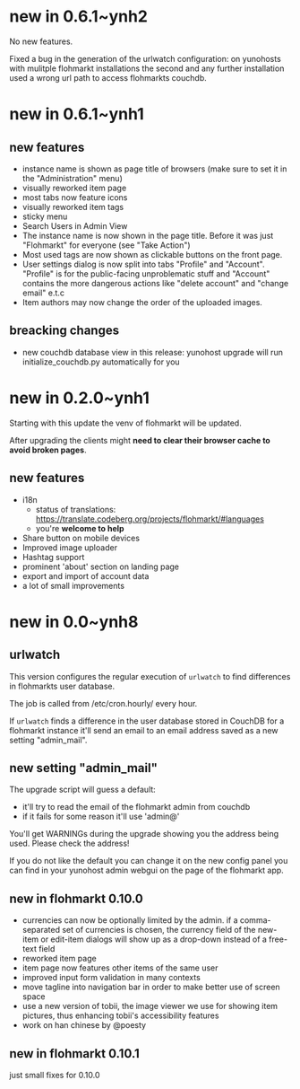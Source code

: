 # new in 0.6.1~ynh2

No new features.

Fixed a bug in the generation of the urlwatch configuration: on yunohosts with mulitple flohmarkt installations the second and any further installation used a wrong url path to access flohmarkts couchdb.

# new in 0.6.1~ynh1

## new features

* instance name is shown as page title of browsers (make sure to set it in the "Administration" menu)
* visually reworked item page
* most tabs now feature icons
* visually reworked item tags
* sticky menu
* Search Users in Admin View
* The instance name is now shown in the page title. Before it was just "Flohmarkt" for everyone (see "Take Action")
* Most used tags are now shown as clickable buttons on the front page.
* User settings dialog is now split into tabs "Profile" and "Account". "Profile" is for the public-facing unproblematic stuff and "Account" contains the more dangerous actions like "delete account" and "change email" e.t.c
* Item authors may now change the order of the uploaded images.

## breacking changes
* new couchdb database view in this release: yunohost upgrade will run initialize_couchdb.py automatically for you

# new in 0.2.0~ynh1

Starting with this update the venv of flohmarkt will be updated.

After upgrading the clients might **need to clear their browser cache to avoid broken pages**.

## new features

* i18n
  * status of translations: https://translate.codeberg.org/projects/flohmarkt/#languages
  * you're **welcome to help**
* Share button on mobile devices
* Improved image uploader
* Hashtag support
* prominent 'about' section on landing page
* export and import of account data
* a lot of small improvements

# new in 0.0~ynh8

## urlwatch

This version configures the regular execution of `urlwatch` to find differences in flohmarkts user database.

The job is called from /etc/cron.hourly/ every hour.

If `urlwatch` finds a difference in the user database stored in CouchDB for a flohmarkt instance it'll send an email to an email address saved as a new setting "admin_mail".

## new setting "admin_mail"

The upgrade script will guess a default:

* it'll try to read the email of the flohmarkt admin from couchdb
* if it fails for some reason it'll use 'admin@<your main domain>'

You'll get WARNINGs during the upgrade showing you the address being used. Please check the address!

If you do not like the default you can change it on the new config panel you can find in your yunohost admin webgui on the page of the flohmarkt app.

## new in flohmarkt 0.10.0

* currencies can now be optionally limited by the admin. if a comma-separated set of currencies is chosen, the currency field of the new-item or edit-item dialogs will show up as a drop-down instead of a free-text field
* reworked item page
* item page now features other items of the same user
* improved input form validation in many contexts
* move tagline into navigation bar in order to make better use of screen space
* use a new version of tobii, the image viewer we use for showing item pictures, thus enhancing tobii's accessibility features
* work on han chinese by @poesty

## new in flohmarkt 0.10.1

just small fixes for 0.10.0
